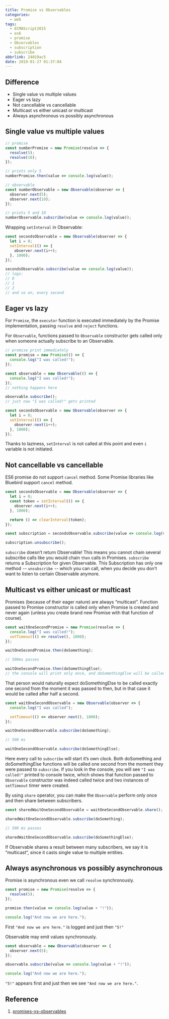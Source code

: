 ```yaml
---
title: Promise vs Observables
categories:
  - web
tags:
  - ECMAScript2015
  - es6
  - promise
  - Observables
  - subscription
  - subscribe
abbrlink: 24019ac5
date: 2019-01-27 01:37:04
---
```


## Difference

- Single value vs multiple values
- Eager vs lazy
- Not cancellable vs cancellable
- Multicast vs either unicast or multicast
- Always asynchronous vs possibly asynchronous

## Single value vs multiple values

```js
// promise
const numberPromise = new Promise(resolve => {
  resolve(5);
  resolve(10);
});

// prints only 5
numberPromise.then(value => console.log(value));

// observable
const numberObservable = new Observable(observer => {
  observer.next(5);
  observer.next(10);
});

// prints 5 and 10
numberObservable.subscribe(value => console.log(value));
```

Wrapping `setInterval` in Observable:

```js
const secondsObservable = new Observable(observer => {
  let i = 0;
  setInterval(() => {
    observer.next(i++);
  }, 1000);
});

secondsObservable.subscribe(value => console.log(value));
// logs:
// 0
// 1
// 2
// and so on, every second
```

## Eager vs lazy

For `Promise`, the `executor` function is executed immediately by the Promise implementation, passing `resolve` and `reject` functions.

For `Observable`, functions passed to `Observable` constructor gets called only when someone actually subscribe to an Observable.

```js
// promise print immediately
const promise = new Promise(() => {
  console.log("I was called!");
});

const observable = new Observable(() => {
  console.log("I was called!");
});
// nothing happens here

observable.subscribe();
// just now "I was called!" gets printed

const secondsObservable = new Observable(observer => {
  let i = 0;
  setInterval(() => {
    observer.next(i++);
  }, 1000);
});
```

Thanks to laziness, `setInterval` is not called at this point and even `i` variable is not initiated.

## Not cancellable vs cancellable

ES6 promise do not support `cancel` method. Some Promise libraries like Bluebird support `cancel` method.

```js
const secondsObservable = new Observable(observer => {
  let i = 0;
  const token = setInterval(() => {
    observer.next(i++);
  }, 1000);

  return () => clearInterval(token);
});

const subscription = secondsObservable.subscribe(value => console.log(value));

subscription.unsubscribe();
```

`subscribe` doesn’t return Observable! This means you cannot chain several subscribe calls like you would chain `then` calls in Promises. `subscribe` returns a Subscription for given Observable. This Subscription has only one method  -- `unsubscribe`  -- which you can call, when you decide you don’t want to listen to certain Observable anymore.

## Multicast vs either unicast or multicast

Promises (because of their eager nature) are always “multicast”. Function passed to Promise constructor is called only when Promise is created and never again (unless you create brand new Promise with that function of course).

```js
const waitOneSecondPromise = new Promise(resolve => {
  console.log("I was called!");
  setTimeout(() => resolve(), 1000);
});

waitOneSecondPromise.then(doSomething);

// 500ms passes

waitOneSecondPromise.then(doSomethingElse);
// the console will print only once, and doSomethingElse will be called after only half second.
```

That person would naturally expect doSomethingElse to be called exactly one second from the moment it was passed to then, but in that case it would be called after half a second.

```js
const waitOneSecondObservable = new Observable(observer => {
  console.log("I was called");

  setTimeout(() => observer.next(), 1000);
});

waitOneSecondObservable.subscribe(doSomething);

// 500 ms

waitOneSecondObservable.subscribe(doSomethingElse);
```

Here every call to `subscribe` will start it’s own clock. Both doSomething and doSomethingElse functions will be called one second from the moment they were passed to `subscribe`. If you look in the console, you will see `"I was called!"` printed to console twice, which shows that function passed to `Observable` constructor was indeed called twice and two instances of `setTimeout` timer were created.

By using `share` operator, you can make the `Observable` perform only once and then share between subscribers.

```js
const sharedWaitOneSecondObservable = waitOneSecondObservable.share();

sharedWaitOneSecondObservable.subscribe(doSomething);

// 500 ms passes

sharedWaitOneSecondObservable.subscribe(doSomethingElse);
```

If Observable shares a result between many subscribers, we say it is “multicast”, since it casts single value to multiple entities.

## Always asynchronous vs possibly asynchronous

Promise is asynchronous even we call `resolve` synchronously.

```js
const promise = new Promise(resolve => {
  resolve(5);
});

promise.then(value => console.log(value + "!"));

console.log("And now we are here.");
```

First `"And now we are here."` is logged and just then `"5!"`

Observable may emit values synchronously.

```js
const observable = new Observable(observer => {
  observer.next(5);
});

observable.subscribe(value => console.log(value + "!"));

console.log("And now we are here.");
```

`"5!"` appears first and just then we see `"And now we are here."`.

## Reference

1. [promises-vs-observables](https://medium.com/@mpodlasin/promises-vs-observables-4c123c51fe13)
